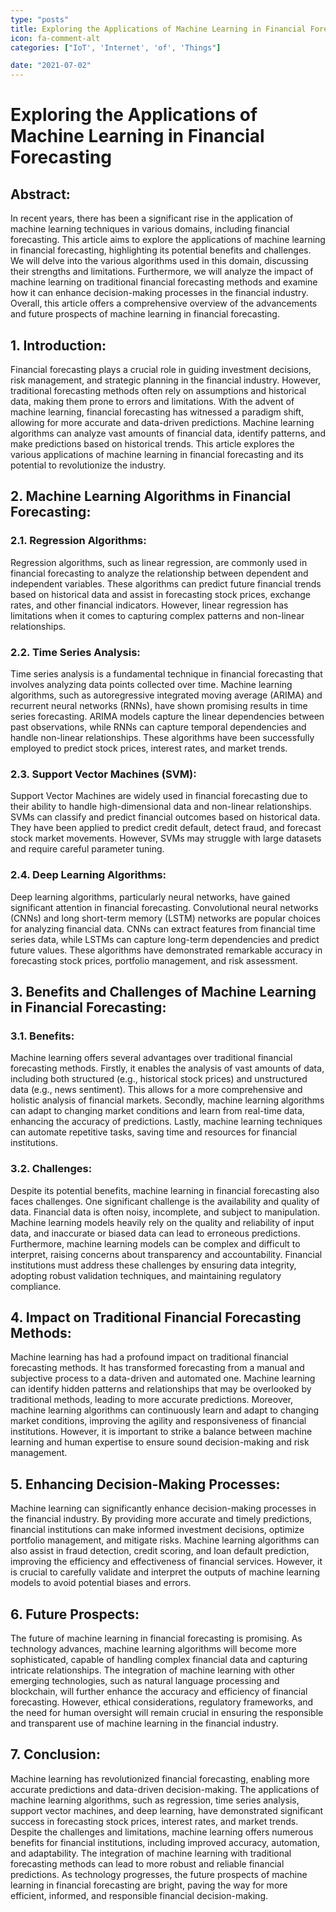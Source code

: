 ```yaml
---
type: "posts"
title: Exploring the Applications of Machine Learning in Financial Forecasting
icon: fa-comment-alt
categories: ["IoT', 'Internet', 'of', 'Things"]

date: "2021-07-02"
---
```




# Exploring the Applications of Machine Learning in Financial Forecasting

## Abstract:
In recent years, there has been a significant rise in the application of machine learning techniques in various domains, including financial forecasting. This article aims to explore the applications of machine learning in financial forecasting, highlighting its potential benefits and challenges. We will delve into the various algorithms used in this domain, discussing their strengths and limitations. Furthermore, we will analyze the impact of machine learning on traditional financial forecasting methods and examine how it can enhance decision-making processes in the financial industry. Overall, this article offers a comprehensive overview of the advancements and future prospects of machine learning in financial forecasting.

## 1. Introduction:
Financial forecasting plays a crucial role in guiding investment decisions, risk management, and strategic planning in the financial industry. However, traditional forecasting methods often rely on assumptions and historical data, making them prone to errors and limitations. With the advent of machine learning, financial forecasting has witnessed a paradigm shift, allowing for more accurate and data-driven predictions. Machine learning algorithms can analyze vast amounts of financial data, identify patterns, and make predictions based on historical trends. This article explores the various applications of machine learning in financial forecasting and its potential to revolutionize the industry.

## 2. Machine Learning Algorithms in Financial Forecasting:
### 2.1. Regression Algorithms:
Regression algorithms, such as linear regression, are commonly used in financial forecasting to analyze the relationship between dependent and independent variables. These algorithms can predict future financial trends based on historical data and assist in forecasting stock prices, exchange rates, and other financial indicators. However, linear regression has limitations when it comes to capturing complex patterns and non-linear relationships.

### 2.2. Time Series Analysis:
Time series analysis is a fundamental technique in financial forecasting that involves analyzing data points collected over time. Machine learning algorithms, such as autoregressive integrated moving average (ARIMA) and recurrent neural networks (RNNs), have shown promising results in time series forecasting. ARIMA models capture the linear dependencies between past observations, while RNNs can capture temporal dependencies and handle non-linear relationships. These algorithms have been successfully employed to predict stock prices, interest rates, and market trends.

### 2.3. Support Vector Machines (SVM):
Support Vector Machines are widely used in financial forecasting due to their ability to handle high-dimensional data and non-linear relationships. SVMs can classify and predict financial outcomes based on historical data. They have been applied to predict credit default, detect fraud, and forecast stock market movements. However, SVMs may struggle with large datasets and require careful parameter tuning.

### 2.4. Deep Learning Algorithms:
Deep learning algorithms, particularly neural networks, have gained significant attention in financial forecasting. Convolutional neural networks (CNNs) and long short-term memory (LSTM) networks are popular choices for analyzing financial data. CNNs can extract features from financial time series data, while LSTMs can capture long-term dependencies and predict future values. These algorithms have demonstrated remarkable accuracy in forecasting stock prices, portfolio management, and risk assessment.

## 3. Benefits and Challenges of Machine Learning in Financial Forecasting:
### 3.1. Benefits:
Machine learning offers several advantages over traditional financial forecasting methods. Firstly, it enables the analysis of vast amounts of data, including both structured (e.g., historical stock prices) and unstructured data (e.g., news sentiment). This allows for a more comprehensive and holistic analysis of financial markets. Secondly, machine learning algorithms can adapt to changing market conditions and learn from real-time data, enhancing the accuracy of predictions. Lastly, machine learning techniques can automate repetitive tasks, saving time and resources for financial institutions.

### 3.2. Challenges:
Despite its potential benefits, machine learning in financial forecasting also faces challenges. One significant challenge is the availability and quality of data. Financial data is often noisy, incomplete, and subject to manipulation. Machine learning models heavily rely on the quality and reliability of input data, and inaccurate or biased data can lead to erroneous predictions. Furthermore, machine learning models can be complex and difficult to interpret, raising concerns about transparency and accountability. Financial institutions must address these challenges by ensuring data integrity, adopting robust validation techniques, and maintaining regulatory compliance.

## 4. Impact on Traditional Financial Forecasting Methods:
Machine learning has had a profound impact on traditional financial forecasting methods. It has transformed forecasting from a manual and subjective process to a data-driven and automated one. Machine learning can identify hidden patterns and relationships that may be overlooked by traditional methods, leading to more accurate predictions. Moreover, machine learning algorithms can continuously learn and adapt to changing market conditions, improving the agility and responsiveness of financial institutions. However, it is important to strike a balance between machine learning and human expertise to ensure sound decision-making and risk management.

## 5. Enhancing Decision-Making Processes:
Machine learning can significantly enhance decision-making processes in the financial industry. By providing more accurate and timely predictions, financial institutions can make informed investment decisions, optimize portfolio management, and mitigate risks. Machine learning algorithms can also assist in fraud detection, credit scoring, and loan default prediction, improving the efficiency and effectiveness of financial services. However, it is crucial to carefully validate and interpret the outputs of machine learning models to avoid potential biases and errors.

## 6. Future Prospects:
The future of machine learning in financial forecasting is promising. As technology advances, machine learning algorithms will become more sophisticated, capable of handling complex financial data and capturing intricate relationships. The integration of machine learning with other emerging technologies, such as natural language processing and blockchain, will further enhance the accuracy and efficiency of financial forecasting. However, ethical considerations, regulatory frameworks, and the need for human oversight will remain crucial in ensuring the responsible and transparent use of machine learning in the financial industry.

## 7. Conclusion:
Machine learning has revolutionized financial forecasting, enabling more accurate predictions and data-driven decision-making. The applications of machine learning algorithms, such as regression, time series analysis, support vector machines, and deep learning, have demonstrated significant success in forecasting stock prices, interest rates, and market trends. Despite the challenges and limitations, machine learning offers numerous benefits for financial institutions, including improved accuracy, automation, and adaptability. The integration of machine learning with traditional forecasting methods can lead to more robust and reliable financial predictions. As technology progresses, the future prospects of machine learning in financial forecasting are bright, paving the way for more efficient, informed, and responsible financial decision-making.